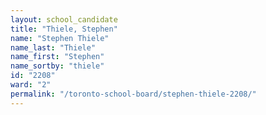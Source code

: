 ```yaml
---
layout: school_candidate
title: "Thiele, Stephen"
name: "Stephen Thiele"
name_last: "Thiele"
name_first: "Stephen"
name_sortby: "thiele"
id: "2208"
ward: "2"
permalink: "/toronto-school-board/stephen-thiele-2208/"
---
```

